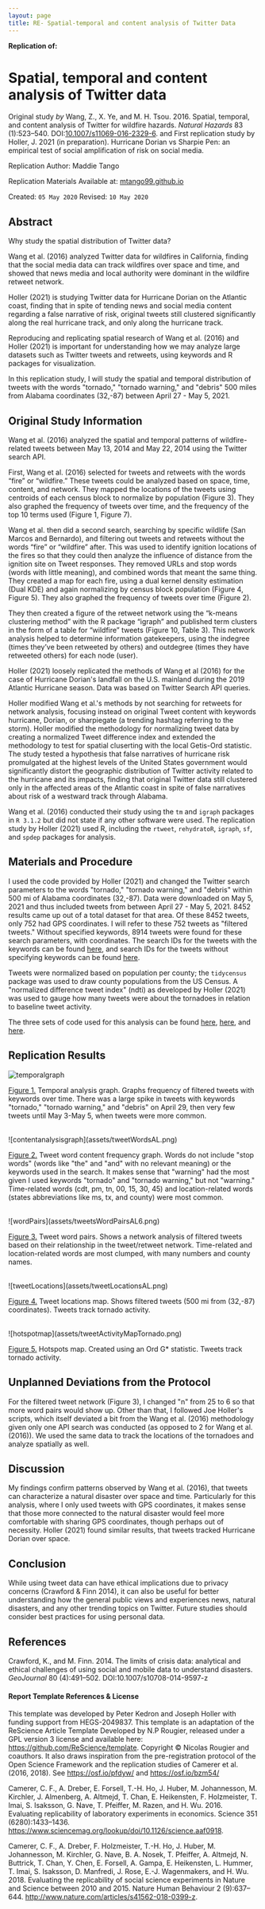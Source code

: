 ```yaml
---
layout: page
title: RE- Spatial-temporal and content analysis of Twitter Data
---
```



**Replication of:**
# Spatial, temporal and content analysis of Twitter data

Original study *by* Wang, Z., X. Ye, and M. H. Tsou. 2016. Spatial, temporal, and content analysis of Twitter for wildfire hazards. *Natural Hazards* 83 (1):523–540. DOI:[10.1007/s11069-016-2329-6](https://doi.org/10.1007/s11069-016-2329-6). 
and
First replication study by Holler, J. 2021 (in preparation). Hurricane Dorian vs Sharpie Pen: an empirical test of social amplification of risk on social media.

Replication Author: 
Maddie Tango

Replication Materials Available at: [mtango99.github.io](mtango99.github.io)

Created: `05 May 2020`
Revised: `10 May 2020`

## Abstract 

Why study the spatial distribution of Twitter data? 

Wang et al. (2016) analyzed Twitter data for wildfires in California, finding that the social media data can track wildfires over space and time, and showed that news media and local authority were dominant in the wildfire retweet network. 

Holler (2021) is studying Twitter data for Hurricane Dorian on the Atlantic coast, finding that in spite of tending news and social media content regarding a false narrative of risk, original tweets still clustered significantly along the real hurricane track, and only along the hurricane track.

Reproducing and replicating spatial research of Wang et al. (2016) and Holler (2021) is important for understanding how we may analyze large datasets such as Twitter tweets and retweets, using keywords and R packages for visualization. 

In this replication study, I will study the spatial and temporal distribution of tweets with the words "tornado," "tornado warning," and "debris" 500 miles from Alabama coordinates (32,-87) between April 27 - May 5, 2021. 



## Original Study Information

Wang et al. (2016) analyzed the spatial and temporal patterns of wildfire-related tweets between May 13, 2014 and May 22, 2014 using the Twitter search API.

First, Wang et al. (2016) selected for tweets and retweets with the words “fire” or “wildfire.” These tweets could be analyzed based on space, time, content, and network. They mapped the locations of the tweets using centroids of each census block to normalize by population (Figure 3). They also graphed the frequency of tweets over time, and the frequency of the top 10 terms used (Figure 1, Figure 7).

Wang et al. then did a second search, searching by specific wildlife (San Marcos and Bernardo), and filtering out tweets and retweets without the words “fire” or “wildfire” after. This was used to identify ignition locations of the fires so that they could then analyze the influence of distance from the ignition site on Tweet responses. They removed URLs and stop words (words with little meaning), and combined words that meant the same thing. They created a map for each fire, using a dual kernel density estimation (Dual KDE) and again normalizing by census block population (Figure 4, Figure 5). They also graphed the frequency of tweets over time (Figure 2).

They then created a figure of the retweet network using the “k-means clustering method” with the R package “igraph” and published term clusters in the form of a table for “wildfire” tweets (Figure 10, Table 3). This network analysis helped to determine information gatekeepers, using the indegree (times they’ve been retweeted by others) and outdegree (times they have retweeted others) for each node (user).

Holler (2021) loosely replicated the methods of Wang et al (2016) for the case of Hurricane Dorian's landfall on the U.S. mainland during the 2019 Atlantic Hurricane season. Data was based on Twitter Search API queries. 

Holler modified Wang et al.'s methods by not searching for retweets for network analysis, focusing instead on original Tweet content with keywords hurricane, Dorian, or sharpiegate (a trending hashtag referring to the storm). Holler modified the methodology for normalizing tweet data by creating a normalized Tweet difference index and extended the methodology to test for spatial cluserting with the local Getis-Ord statistic. The study tested a hypothesis that false narratives of hurricane risk promulgated at the highest levels of the United States government would significantly distort the geographic distribution of Twitter activity related to the hurricane and its impacts, finding that original Twitter data still clustered only in the affected areas of the Atlantic coast in spite of false narratives about risk of a westward track through Alabama.

Wang et al. (2016) conducted their study using the `tm` and `igraph` packages in `R 3.1.2` but did not state if any other software were used. 
The replication study by Holler (2021) used R, including the `rtweet`, `rehydratoR`, `igraph`, `sf`, and `spdep` packages for analysis.

## Materials and Procedure

I used the code provided by Holler (2021) and changed the Twitter search parameters to the words "tornado," "tornado warning," and "debris" within 500 mi of Alabama coordinates (32,-87). 
Data were downloaded on May 5, 2021 and thus included tweets from between April 27 - May 5, 2021. 
8452 results came up out of a total dataset for that area. 
Of these 8452 tweets, only 752 had GPS coordinates. I will refer to these 752 tweets as "filtered tweets."
Without specified keywords, 8914 tweets were found for these search parameters, with coordinates. 
The search IDs for the tweets with the keywords can be found [here](https://github.com/mtango99/RE-Dorian/blob/main/data/derived/public/tweetfiltids.txt), 
and search IDs for the tweets without specifying keywords can be found [here](https://github.com/mtango99/RE-Dorian/blob/main/data/derived/public/tweettotalfiltids.txt).

Tweets were normalized based on population per county; the `tidycensus` package was used to draw county populations from the US Census. 
A "normalized difference tweet index" (ndti) as developed by Holler (2021) was used to gauge how many tweets were about the tornadoes in relation to baseline tweet activity. 

The three sets of code used for this analysis can be found [here](https://github.com/mtango99/RE-Dorian/blob/main/procedure/code/01-search_dorianPROJ.R), [here](https://github.com/mtango99/RE-Dorian/blob/main/procedure/code/02-analyze-dorianPROJ.R), and [here](https://github.com/mtango99/RE-Dorian/blob/main/procedure/code/04-spatial-clusteringPROJ.r). 

## Replication Results

![temporalgraph](assets/tweetsByHourAL.png)

[Figure 1.](assets/tweetsByHourAL.png) Temporal analysis graph. Graphs frequency of filtered tweets with keywords over time. 
There was a large spike in tweets with keywords "tornado," "tornado warning," and "debris" on April 29, then very few tweets until May 3-May 5, when tweets were more common. 

<br>
![contentanalysisgraph](assets/tweetWordsAL.png)

[Figure 2.](assets/tweetWordsAL.png) Tweet word content frequency graph. Words do not include "stop words" (words like "the" and "and" with no relevant meaning) or the keywords used in the search. 
It makes sense that "warning" had the most given I used keywords "tornado" and "tornado warning," but not "warning." Time-related words (cdt, pm, tn, 00, 15, 30, 45) and location-related words (states abbreviations like ms, tx, and county) were most common. 

<br>
![wordPairs](assets/tweetsWordPairsAL6.png)

[Figure 3.](assets/tweetsWordPairsAL6.png) Tweet word pairs. Shows a network analysis of filtered tweets based on their relationship in the tweet/retweet network. Time-related and location-related words are most clumped, with many numbers and county names. 

<br>
![tweetLocations](assets/tweetLocationsAL.png)

[Figure 4.](assets/tweetLocationsAL.png) Tweet locations map. Shows filtered tweets (500 mi from (32,-87) coordinates). Tweets track tornado activity. 

<br>
![hotspotmap](assets/tweetActivityMapTornado.png)

[Figure 5.](assets/tweetActivityMapTornado.png) Hotspots map. Created using an Ord G* statistic. Tweets track tornado activity. 


## Unplanned Deviations from the Protocol

For the filtered tweet network (Figure 3), I changed "n" from 25 to 6 so that more word pairs would show up. 
Other than that, I followed Joe Holler's scripts, which itself deviated a bit from the Wang et al. (2016) methodology given only one API search was conducted (as opposed to 2 for Wang et al. (2016)). We used the same data to track the locations of the tornadoes and analyze spatially as well. 

## Discussion

My findings confirm patterns observed by Wang et al. (2016), that tweets 
can characterize a natural disaster over space and time. Particularly for this analysis, where I only 
used tweets with GPS coordinates, it makes sense that those more connected to the 
natural disaster would feel more comfortable with sharing GPS coordinates, though 
perhaps out of necessity. Holler (2021) found similar results, that tweets tracked Hurricane Dorian over space. 


## Conclusion

While using tweet data can have ethical implications due to privacy concerns (Crawford & Finn 2014), it can also be useful for better understanding 
how the general public views and experiences news, natural disasters, and any other trending topics on Twitter. Future studies should consider best practices for using 
personal data. 



## References

Crawford, K., and M. Finn. 2014. The limits of crisis data: analytical and ethical challenges of using social and mobile data to understand disasters. *GeoJournal* 80 (4):491–502. DOI:10.1007/s10708-014-9597-z

####  Report Template References & License

This template was developed by Peter Kedron and Joseph Holler with funding support from HEGS-2049837. This template is an adaptation of the ReScience Article Template Developed by N.P Rougier, released under a GPL version 3 license and available here: https://github.com/ReScience/template. Copyright © Nicolas Rougier and coauthors. It also draws inspiration from the pre-registration protocol of the Open Science Framework and the replication studies of Camerer et al. (2016, 2018). See https://osf.io/pfdyw/ and https://osf.io/bzm54/ 

Camerer, C. F., A. Dreber, E. Forsell, T.-H. Ho, J. Huber, M. Johannesson, M. Kirchler, J. Almenberg, A. Altmejd, T. Chan, E. Heikensten, F. Holzmeister, T. Imai, S. Isaksson, G. Nave, T. Pfeiffer, M. Razen, and H. Wu. 2016. Evaluating replicability of laboratory experiments in economics. Science 351 (6280):1433–1436. https://www.sciencemag.org/lookup/doi/10.1126/science.aaf0918. 

Camerer, C. F., A. Dreber, F. Holzmeister, T.-H. Ho, J. Huber, M. Johannesson, M. Kirchler, G. Nave, B. A. Nosek, T. Pfeiffer, A. Altmejd, N. Buttrick, T. Chan, Y. Chen, E. Forsell, A. Gampa, E. Heikensten, L. Hummer, T. Imai, S. Isaksson, D. Manfredi, J. Rose, E.-J. Wagenmakers, and H. Wu. 2018. Evaluating the replicability of social science experiments in Nature and Science between 2010 and 2015. Nature Human Behaviour 2 (9):637–644. http://www.nature.com/articles/s41562-018-0399-z.
